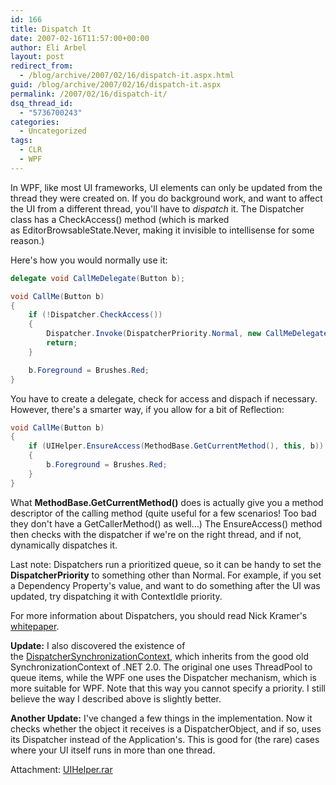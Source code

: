 ```yaml
---
id: 166
title: Dispatch It
date: 2007-02-16T11:57:00+00:00
author: Eli Arbel
layout: post
redirect_from:
  - /blog/archive/2007/02/16/dispatch-it.aspx.html
guid: /blog/archive/2007/02/16/dispatch-it.aspx
permalink: /2007/02/16/dispatch-it/
dsq_thread_id:
  - "5736700243"
categories:
  - Uncategorized
tags:
  - CLR
  - WPF
---
```

In WPF, like most UI frameworks,&nbsp;UI elements&nbsp;can only be updated from the thread they were created on.&nbsp;If you do background work, and want to affect the UI from a different thread, you'll have to _dispatch_ it. The Dispatcher class has a CheckAccess() method (which is marked as&nbsp;EditorBrowsableState.Never, making it invisible to intellisense for some reason.)

<!--more-->

Here's how you would normally use it:

```csharp
delegate void CallMeDelegate(Button b);

void CallMe(Button b)
{
    if (!Dispatcher.CheckAccess())
    {
        Dispatcher.Invoke(DispatcherPriority.Normal, new CallMeDelegate(CallMe), b);
        return;
    }

    b.Foreground = Brushes.Red;
} 
```

<p>
  You have to create a delegate, check for access and dispach if necessary. However, there's a smarter way, if you allow for a bit of Reflection:
</p>

```csharp
void CallMe(Button b)
{
    if (UIHelper.EnsureAccess(MethodBase.GetCurrentMethod(), this, b))
    {
        b.Foreground = Brushes.Red;
    }
} 
```

<p>
  What <b>MethodBase.GetCurrentMethod()</b> does is actually give you a method descriptor of the calling method (quite useful for a few scenarios! Too bad they don't have a GetCallerMethod() as well&#8230;) The EnsureAccess() method then checks with the dispatcher if we're on the right thread, and if not, dynamically dispatches it.
</p>

<p>
  Last note: Dispatchers run a prioritized queue, so it can be handy to set the <b>DispatcherPriority</b> to something other than Normal. For example, if you set a Dependency Property's value, and want to do something after the UI was updated, try dispatching it with ContextIdle priority.
</p>

<p>
  For more information about Dispatchers, you should&nbsp;read Nick Kramer's <a href="http://blogs.msdn.com/nickkramer/archive/2006/03/17/553378.aspx">whitepaper</a>.
</p>

<p>
  <b>Update:</b> I also discovered the existence of the&nbsp;<a href="http://msdn2.microsoft.com/en-us/system.windows.threading.dispatchersynchronizationcontext.aspx">DispatcherSynchronizationContext</a>, which inherits from the good old SynchronizationContext of .NET 2.0. The original one uses ThreadPool to queue items, while the WPF one uses the Dispatcher mechanism, which is more suitable for WPF. Note that this way you cannot specify a priority. I still believe the way I described above is slightly better.
</p>

<p>
  <b>Another Update:</b> I've changed a few things in the implementation. Now it checks whether the object it receives is a DispatcherObject, and if so, uses its Dispatcher instead of the Application's. This is good for (the rare) cases where your UI itself runs in more than one thread.
</p>

<p>
  Attachment: <a href="https://arbel.net/attachments/UIHelper.rar">UIHelper.rar</a>
</p>